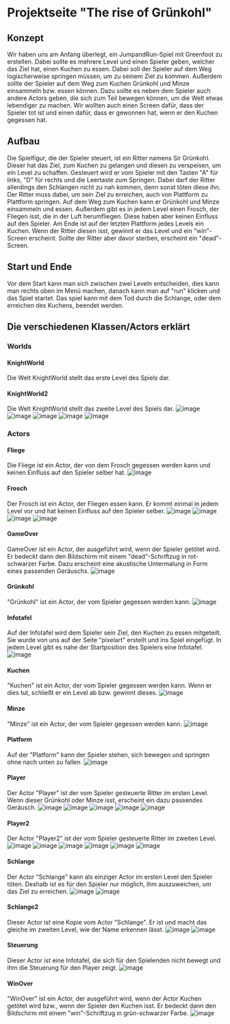 # Projektseite "The rise of Grünkohl"



## Konzept
Wir haben uns am Anfang überlegt, ein JumpandRun-Spiel mit Greenfoot zu erstellen.
Dabei sollte es mehrere Level und einen Spieler geben, welcher das Ziel hat, einen Kuchen zu essen.
Dabei soll der Spieler auf dem Weg logischerweise springen müssen, um zu seinem Ziel zu kommen.
Außerdem sollte der Spieler auf dem Weg zum Kuchen Grünkohl und Minze einsammeln bzw. essen können.
Dazu sollte es neben dem Spieler auch andere Actors geben, die sich zum Teil bewegen können, um die Welt etwas lebendiger zu machen.
Wir wollten auch einen Screen dafür, dass der Spieler tot ist und einen dafür, dass er gewonnen hat, wenn er den Kuchen gegessen hat.

## Aufbau
Die Spielfigur, die der Spieler steuert, ist ein Ritter namens Sir Grünkohl.
Dieser hat das Ziel, zum Kuchen zu gelangen und diesen zu verspeisen, um ein Level zu schaffen.
Gesteuert wird er vom Spieler mit den Tasten "A" für links, "D" für rechts und die Leertaste zum Springen.
Dabei darf der Ritter allerdings den Schlangen nicht zu nah kommen, denn sonst töten diese ihn.
Der Ritter muss dabei, um sein Ziel zu erreichen, auch von Plattform zu Plattform springen.
Auf dem Weg zum Kuchen kann er Grünkohl und Minze einsammeln und essen.
Außerdem gibt es in jedem Level einen Frosch, der Fliegen isst, die in der Luft herumfliegen. 
Diese haben aber keinen Einfluss auf den Spieler.
Am Ende ist auf der letzten Plattform jedes Levels ein Kuchen.
Wenn der Ritter diesen isst, gewinnt er das Level und ein "win"-Screen erscheint.
Sollte der Ritter aber davor sterben, erscheint ein "dead"-Screen.

## Start und Ende

Vor dem Start kann man sich zwischen zwei Leveln entscheiden, dies kann man rechts oben im Menü machen, danach kann man auf "run" klicken und das Spiel startet.
Das spiel kann mit dem Tod durch die Schlange, oder dem erreichen des Kuchens, beendet werden.

## Die verschiedenen Klassen/Actors erklärt

### Worlds

#### KnightWorld
Die Welt KnightWorld stellt das erste Level des Spiels dar.


#### KnightWorld2
Die Welt KnightWorld stellt das zweite Level des Spiels dar.
![image](https://user-images.githubusercontent.com/111414678/208299150-b10a35d7-f0fd-482b-a72c-ee2c01a988fa.png)
![image](https://user-images.githubusercontent.com/111414678/208299168-018865e1-8d84-4f0a-b0af-f8ce505cb48d.png)
![image](https://user-images.githubusercontent.com/111414678/208299190-1ce16aef-d0af-456e-b94a-452ae615c6a4.png)
![image](https://user-images.githubusercontent.com/111414678/208299245-32a5d327-f974-44c2-9273-8805382d0270.png)
![image](https://user-images.githubusercontent.com/111414678/208299264-47000b70-3aad-41a6-96e1-04e5d2b4d0bd.png)

### Actors

#### Fliege
Die Fliege ist ein Actor, der von dem Frosch gegessen werden kann und keinen Einfluss auf den Spieler selber hat.
![image](https://user-images.githubusercontent.com/111414678/208299397-221cfde1-1a86-4625-9def-851f85242708.png)


#### Frosch
Der Frosch ist ein Actor, der Fliegen essen kann. Er kommt einmal in jedem Level vor und hat keinen Einfluss auf den Spieler selber.
![image](https://user-images.githubusercontent.com/111414678/208299427-162e34a7-fc19-4e7c-9dc9-fd29c06e336b.png)
![image](https://user-images.githubusercontent.com/111414678/208299440-5057b6fb-7cf5-48ef-953b-e863b20ce4ba.png)
![image](https://user-images.githubusercontent.com/111414678/208299531-152c0bee-a59e-4d93-ae85-9f57e12dd6d8.png)
![image](https://user-images.githubusercontent.com/111414678/208299539-7aca42f9-a294-440f-8dd2-96db05aa8722.png)



#### GameOver
GameOver ist ein Actor, der ausgeführt wird, wenn der Spieler getötet wird. Er bedeckt dann den Bildschirm mit einem "dead"-Schriftzug in rot-schwarzer Farbe. Dazu erscheint eine akustische Untermalung in Form eines passenden Geräuschs.
![image](https://user-images.githubusercontent.com/111414678/208299554-0970a94d-2e1a-4d37-87f7-f29adfd78b7e.png)


#### Grünkohl
"Grünkohl" ist ein Actor, der vom Spieler gegessen werden kann.
![image](https://user-images.githubusercontent.com/111414678/208299568-7e2692e4-778f-40be-8270-af50950889ba.png)


#### Infotafel
Auf der Infotafel wird dem Spieler sein Ziel, den Kuchen zu essen mitgeteilt. Sie wurde von uns auf der Seite "pixelart" erstellt und ins Spiel eingefügt. In jedem Level gibt es nahe der Startposition des Spielers eine Infotafel.
![image](https://user-images.githubusercontent.com/111414678/208299587-12127aae-48ed-4926-ac6d-5a3043662fd0.png)


#### Kuchen
"Kuchen" ist ein Actor, der vom Spieler gegessen werden kann. Wenn er dies tut, schließt er ein Level ab bzw. gewinnt dieses. 
![image](https://user-images.githubusercontent.com/111414678/208302596-3a7aa52d-fed5-4e26-98ae-07c73dcac56c.png)



#### Minze
"Minze" ist ein Actor, der vom Spieler gegessen werden kann.
![image](https://user-images.githubusercontent.com/111414678/208299622-46b6cfd8-d089-49e9-b28a-1323c6c448cc.png)



#### Platform
Auf der "Platform" kann der Spieler stehen, sich bewegen und springen ohne nach unten zu fallen.
![image](https://user-images.githubusercontent.com/111414678/208299639-2ec66d0e-f069-466c-a8fa-64fb63dcc9c9.png)



#### Player
Der Actor "Player" ist der vom Spieler gesteuerte Ritter im ersten Level. Wenn dieser Grünkohl oder Minze isst, erscheint ein dazu passendes Geräusch.
![image](https://user-images.githubusercontent.com/111414678/208299750-58f584b4-1cc0-4889-a5b9-0023ecbbc46f.png)
![image](https://user-images.githubusercontent.com/111414678/208299774-e0fc016c-5dd1-458c-93cd-9f95523ceab7.png)
![image](https://user-images.githubusercontent.com/111414678/208299786-12bca19b-e778-4fc3-bebc-8d8104e14221.png)
![image](https://user-images.githubusercontent.com/111414678/208299803-347105f4-9751-4529-9991-14bb1696df53.png)
![image](https://user-images.githubusercontent.com/111414678/208299843-61c2c22e-3966-4b96-94d3-4c367d2d8bc7.png)



#### Player2
Der Actor "Player2" ist der vom Spieler gesteuerte Ritter im zweiten Level.
![image](https://user-images.githubusercontent.com/111414678/208300406-06cf85c6-ef02-4de2-ad14-854704a31952.png)
![image](https://user-images.githubusercontent.com/111414678/208300429-e8006e79-4ae1-46ed-977e-55e1fb457f2f.png)
![image](https://user-images.githubusercontent.com/111414678/208300447-35fa586c-3928-4579-9672-60e069391255.png)
![image](https://user-images.githubusercontent.com/111414678/208300466-fdf23c41-e9e8-4f8d-a8d7-60ad9c4a327e.png)
![image](https://user-images.githubusercontent.com/111414678/208300532-df79d1ba-683b-40f9-a44a-8b13f2261252.png)
![image](https://user-images.githubusercontent.com/111414678/208300554-87115154-befb-43a0-bc87-5a0f0b7c75ef.png)



#### Schlange
Der Actor "Schlange" kann als einziger Actor im ersten Level den Spieler töten. Deshalb ist es für den Spieler nur möglich, ihm auszuweichen, um das Ziel zu erreichen.
![image](https://user-images.githubusercontent.com/111414678/208300606-64226099-4d3f-4b8a-a4ef-2729364a025b.png)
![image](https://user-images.githubusercontent.com/111414678/208300622-43d601c2-d052-437b-8fe1-aa448a9a80b9.png)


#### Schlange2
Dieser Actor ist eine Kopie vom Actor "Schlange". Er ist und macht das gleiche im zweiten Level, wie der Name erkennen lässt.
![image](https://user-images.githubusercontent.com/111414678/208300661-9f1532a8-f361-498d-8a1b-361a5598ace9.png)
![image](https://user-images.githubusercontent.com/111414678/208300674-8f71dc57-35d1-4f23-9040-6b47fb2d82ea.png)


#### Steuerung
Dieser Actor ist eine Infotafel, die sich für den Spielenden nicht bewegt und ihm die Steuerung für den Player zeigt.
![image](https://user-images.githubusercontent.com/111414678/208300764-e4d98552-d08f-4626-8be0-2e3288628b82.png)


#### WinOver
"WinOver" ist ein Actor, der ausgeführt wird, wenn der Actor Kuchen getötet wird bzw., wenn der Spieler den Kuchen isst. Er bedeckt dann den Bildschirm mit einem "win"-Schriftzug in grün-schwarzer Farbe. 
![image](https://user-images.githubusercontent.com/111414678/208300782-d710ba65-fd03-44f4-b5f6-d275fb5a87a3.png)

